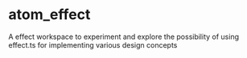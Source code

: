 # atom_effect
A effect workspace to experiment and explore the possibility of using effect.ts for implementing various design concepts
